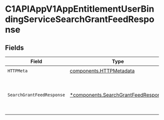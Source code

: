 # C1APIAppV1AppEntitlementUserBindingServiceSearchGrantFeedResponse


## Fields

| Field                                                                                                         | Type                                                                                                          | Required                                                                                                      | Description                                                                                                   |
| ------------------------------------------------------------------------------------------------------------- | ------------------------------------------------------------------------------------------------------------- | ------------------------------------------------------------------------------------------------------------- | ------------------------------------------------------------------------------------------------------------- |
| `HTTPMeta`                                                                                                    | [components.HTTPMetadata](../../models/components/httpmetadata.md)                                            | :heavy_check_mark:                                                                                            | N/A                                                                                                           |
| `SearchGrantFeedResponse`                                                                                     | [*components.SearchGrantFeedResponse](../../models/components/searchgrantfeedresponse.md)                     | :heavy_minus_sign:                                                                                            | The SearchGrantFeedResponse message contains a list of grant event results and a nextPageToken if applicable. |